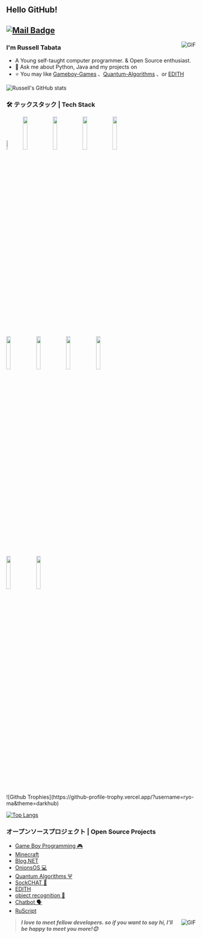## Hello GitHub!

[![Mail Badge](https://img.shields.io/badge/-beacheshiro@gmail.com-c14438?style=flat&logo=Gmail&logoColor=white&link=mailto:beacheshiro@gmail.com)](mailto:beacheshiro@gmail.com)
---
<img align="right" alt="GIF" src="https://raw.githubusercontent.com/JoeyBling/JoeyBling/master/pic/pusheencode.gif" />


### I'm Russell Tabata

- A Young self-taught computer programmer. & Open Source enthusiast.
- 💬 Ask me about Python, Java and my projects on 
- ⭐ You may like [Gameboy-Games](https://github.com/Parzival129/Gameboy-Programming) 、[Quantum-Algorithms](https://github.com/Parzival129/Quantum-Algorithms) 、or [EDITH](https://github.com/Parzival129/Desktop-AI)

![Russell's GitHub stats](https://github-readme-stats.vercel.app/api?username=parzival129&theme=radical&show_icons=true)


### 🛠 テックスタック | Tech Stack


  <code><img width="8%"  src="https://cdn.svgporn.com/logos/c.svg"></code>
  <code><img width="15%" src="https://www.vectorlogo.zone/logos/java/java-ar21.svg"></code>
  <code><img width="15%" src="https://www.vectorlogo.zone/logos/javascript/javascript-ar21.svg"></code>
  <code><img width="15%" src="https://www.vectorlogo.zone/logos/python/python-ar21.svg"></code>
  <code><img width="15%" src="https://www.vectorlogo.zone/logos/linux/linux-ar21.svg"></code>
  <br />
  <code><img width="15%" src="https://www.vectorlogo.zone/logos/w3_html5/w3_html5-ar21.svg"></code>
  <code><img width="15%" src="https://www.vectorlogo.zone/logos/netlifyapp_watercss/netlifyapp_watercss-ar21.svg"></code>
  <code><img width="15%" src="https://www.vectorlogo.zone/logos/getbootstrap/getbootstrap-ar21.svg"></code>
  <code><img width="15%" src="https://www.vectorlogo.zone/logos/mysql/mysql-ar21.svg"></code>
  <br />
  <code><img width="15%" src="https://www.vectorlogo.zone/logos/firebase/firebase-ar21.svg"></code>
  <code><img width="15%" src="https://www.vectorlogo.zone/logos/git-scm/git-scm-ar21.svg"></code>

<br />
<br />
![Github Trophies](https://github-profile-trophy.vercel.app/?username=ryo-ma&theme=darkhub)  

[![Top Langs](https://github-readme-stats.vercel.app/api/top-langs/?username=parzival129&layout=compact&hide=assembly)](https://github.com/anuraghazra/github-readme-stats)

### オープンソースプロジェクト | Open Source Projects
- [Game Boy Programming 🎮](https://github.com/Parzival129/Gameboy-Programming)
- [Minecraft](https://github.com/Parzival129/Python-Mincraft-Mockup)
- [Blog.NET](https://github.com/Parzival129/Blog.NET)
- [OnionsOS 💻](https://github.com/Parzival129/OnionsOS)
- [Quantum Algorithms Ψ](https://github.com/Parzival129/Quantum-Algorithms)
- [SockCHAT 💬](https://github.com/Parzival129/SockChat)
- [EDITH](https://github.com/Parzival129/Desktop-AI)
- [object recognition 🧊](https://github.com/Parzival129/XML-use-webcam-detection)
- [Chatbot 🗣️](https://github.com/Parzival129/Basic-Chatbot)
- [RuScript](https://github.com/Parzival129/Programming-Language)

<img align="right" alt="GIF" src="https://i.redd.it/qgyn862iacl01.gif" />

> ***I love to meet fellow developers. so if you want to say hi, I'll be happy to meet you more!😊***
